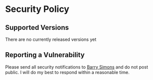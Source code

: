 # Security Policy

## Supported Versions

There are no currently released versions yet

## Reporting a Vulnerability

Please send all security notifications to [Barry Simons](mailto:linuxuser586@gmail.com)
and do not post public. I will do my best to respond within a reasonable time.
